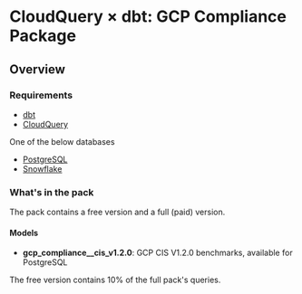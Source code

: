 # CloudQuery &times; dbt: GCP Compliance Package

## Overview

### Requirements

- [dbt](https://docs.getdbt.com/docs/installation)
- [CloudQuery](https://www.cloudquery.io/docs/quickstart)

One of the below databases
- [PostgreSQL](https://hub.cloudquery.io/plugins/destination/cloudquery/postgresql/v6.1.3/docs)
- [Snowflake](https://hub.cloudquery.io/plugins/destination/cloudquery/snowflake/v3.3.3/docs)

### What's in the pack

The pack contains a free version and a full (paid) version.

#### Models

- **gcp_compliance__cis_v1.2.0**: GCP CIS V1.2.0 benchmarks, available for PostgreSQL

The free version contains 10% of the full pack's queries.